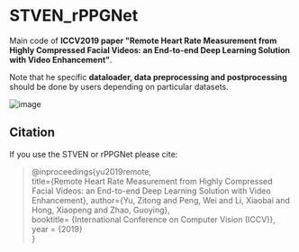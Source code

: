 # STVEN_rPPGNet
Main code of **ICCV2019 paper "Remote Heart Rate Measurement from Highly Compressed Facial Videos: an End-to-end Deep Learning Solution with Video Enhancement"**.    

Note that he specific **dataloader, data preprocessing and postprocessing** should be done by users depending on particular datasets.   

![image](https://github.com/ZitongYu/STVEN_rPPGNet/blob/master/network.png)  

Citation
------- 
If you use the STVEN or rPPGNet please cite:  

>@inproceedings{yu2019remote,  
>   title={Remote Heart Rate Measurement from Highly Compressed Facial Videos: an End-to-end Deep Learning Solution with Video Enhancement}, 
>   author={Yu, Zitong and Peng, Wei and Li, Xiaobai and Hong, Xiaopeng and Zhao, Guoying},  
>   booktitle= {International Conference on Computer Vision (ICCV)},  
>   year = {2019}  
>}  

